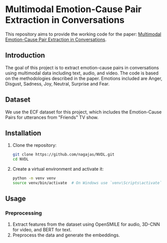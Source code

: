 # Multimodal Emotion-Cause Pair Extraction in Conversations

This repository aims to provide the working code for the paper: [Multimodal Emotion-Cause Pair Extraction in Conversations](https://arxiv.org/pdf/2110.08020).

## Introduction

The goal of this project is to extract emotion-cause pairs in conversations using multimodal data including text, audio, and video. The code is based on the methodologies described in the paper.
Emotions included are Anger, Disgust, Sadness, Joy, Neutral, Surprise and Fear.

## Dataset

We use the ECF dataset for this project, which includes the Emotion-Cause Pairs for utterances from "Friends" TV show.

## Installation

1. Clone the repository:
    ```sh
    git clone https://github.com/nagajas/NVDL.git
    cd NVDL
    ```

2. Create a virtual environment and activate it:
    ```sh
    python -m venv venv
    source venv/bin/activate  # On Windows use `venv\Scripts\activate`
    ```

## Usage

### Preprocessing

1. Extract features from the dataset using OpenSMILE for audio, 3D-CNN for video, and BERT for text.
2. Preprocess the data and generate the embeddings.
